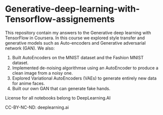 # Generative-deep-learning-with-Tensorflow-assignements

This repository contain my answers to the Generative deep learning with TensorFlow in Coursera. In this course we explored style transfer and generative models such as Auto-encoders and Generative adversarial network (GAN). We also:

1) Built AutoEncoders on the MNIST dataset and the Fashion MNIST dataset.
2) Implemented de-noising algorithmse using an AutoEncoder to produce a clean image from a noisy one.
3) Explored Variational AutoEncoders (VAEs) to generate entirely new data for anime faces. 
4) Built our own GAN that can generate fake hands.

License for all notebooks belong to DeepLearning.AI 

CC-BY-NC-ND: deeplearning.ai

